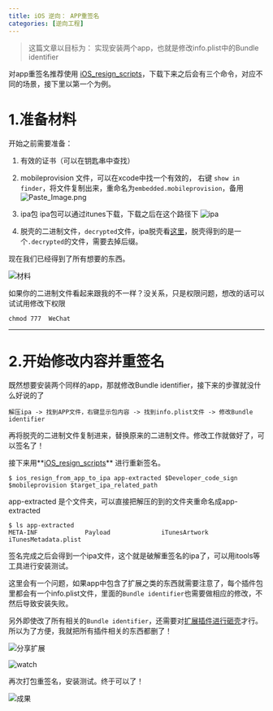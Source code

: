 ```yaml
---
title: iOS 逆向： APP重签名
categories: [逆向工程]
---
```


> 这篇文章以目标为：
实现安装两个app，也就是修改info.plist中的Bundle identifier

对app重签名推荐使用 [iOS_resign_scripts](https://github.com/chenhengjie123/iOS_resign_scripts)，下载下来之后会有三个命令，对应不同的场景，接下里以第一个为例。
# 1.准备材料
开始之前需要准备：
1. 有效的证书（可以在钥匙串中查找）

2. mobileprovision 文件，可以在xcode中找一个有效的，
右键 ```show in finder```，将文件复制出来，重命名为```embedded.mobileprovision```，备用
![Paste_Image.png](http://upload-images.jianshu.io/upload_images/1681985-9e2b2644dd83c25d.png?imageMogr2/auto-orient/strip%7CimageView2/2/w/1240)
3. ipa包
ipa包可以通过itunes下载，下载之后在这个路径下
![ipa](http://upload-images.jianshu.io/upload_images/1681985-31e057129bf81160.png?imageMogr2/auto-orient/strip%7CimageView2/2/w/1240)

4. 脱壳的二进制文件，```decrypted```文件，ipa脱壳看[这里](http://www.jianshu.com/p/447690f2b551)，脱壳得到的是一个```.decrypted```的文件，需要去掉后缀。

现在我们已经得到了所有想要的东西。

![材料](http://upload-images.jianshu.io/upload_images/1681985-a3814f3c1c943c1a.png?imageMogr2/auto-orient/strip%7CimageView2/2/w/1240)

如果你的二进制文件看起来跟我的不一样？没关系，只是权限问题，想改的话可以试试用修改下权限

```
chmod 777  WeChat
```
---
# 2.开始修改内容并重签名
既然想要安装两个同样的app，那就修改Bundle identifier，接下来的步骤就没什么好说的了

```
解压ipa -> 找到APP文件，右键显示包内容 -> 找到info.plist文件 -> 修改Bundle identifier
```

再将脱壳的二进制文件复制进来，替换原来的二进制文件。修改工作就做好了，可以签名了！

接下来用**[iOS_resign_scripts](https://github.com/chenhengjie123/iOS_resign_scripts)** 进行重新签名。

```
$ ios_resign_from_app_to_ipa app-extracted $Developer_code_sign $mobileprovision $target_ipa_related_path

```

app-extracted 是个文件夹，可以直接把解压的到的文件夹重命名成app-extracted

```
$ ls app-extracted
META-INF             Payload              iTunesArtwork        iTunesMetadata.plist
```

签名完成之后会得到一个ipa文件，这个就是破解重签名的ipa了，可以用itools等工具进行安装测试。

这里会有一个问题，如果app中包含了扩展之类的东西就需要注意了，每个插件包里都会有一个info.plist文件，里面的```Bundle identifier```也需要做相应的修改，不然后导致安装失败。

另外即使改了所有相关的```Bundle identifier```，还需要对[扩展插件进行砸壳](https://nianxi.net/ios/dump-decrypted-ios-app-extensions.html)才行。所以为了方便，我就把所有插件相关的东西都删了！

![分享扩展](http://upload-images.jianshu.io/upload_images/1681985-b45a32eb9baeaa42.png?imageMogr2/auto-orient/strip%7CimageView2/2/w/1240)

![watch](http://upload-images.jianshu.io/upload_images/1681985-042b490b46744a65.png?imageMogr2/auto-orient/strip%7CimageView2/2/w/1240)


再次打包重签名，安装测试。终于可以了！

![成果](http://upload-images.jianshu.io/upload_images/1681985-d7bfdd5a512d0cc9.png?imageMogr2/auto-orient/strip%7CimageView2/2/w/1240)
